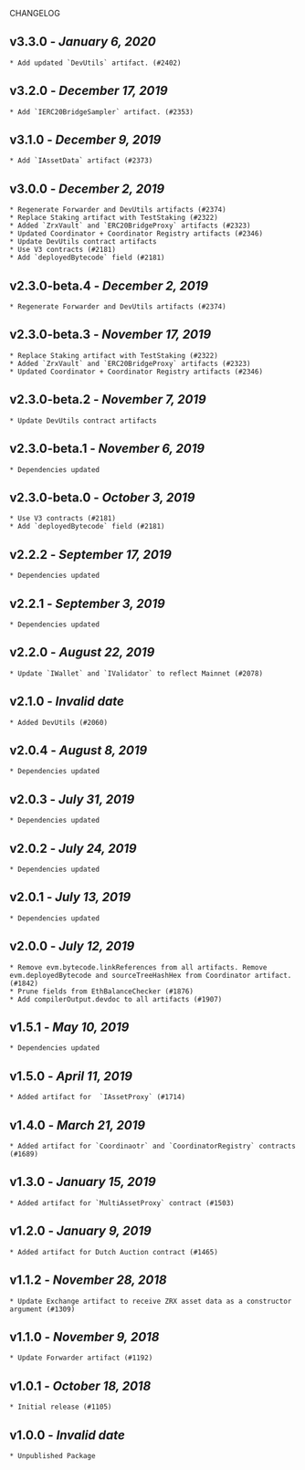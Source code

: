 <!--
changelogUtils.file is auto-generated using the monorepo-scripts package. Don't edit directly.
Edit the package's CHANGELOG.json file only.
-->

CHANGELOG

## v3.3.0 - _January 6, 2020_

    * Add updated `DevUtils` artifact. (#2402)

## v3.2.0 - _December 17, 2019_

    * Add `IERC20BridgeSampler` artifact. (#2353)

## v3.1.0 - _December 9, 2019_

    * Add `IAssetData` artifact (#2373)

## v3.0.0 - _December 2, 2019_

    * Regenerate Forwarder and DevUtils artifacts (#2374)
    * Replace Staking artifact with TestStaking (#2322)
    * Added `ZrxVault` and `ERC20BridgeProxy` artifacts (#2323)
    * Updated Coordinator + Coordinator Registry artifacts (#2346)
    * Update DevUtils contract artifacts
    * Use V3 contracts (#2181)
    * Add `deployedBytecode` field (#2181)

## v2.3.0-beta.4 - _December 2, 2019_

    * Regenerate Forwarder and DevUtils artifacts (#2374)

## v2.3.0-beta.3 - _November 17, 2019_

    * Replace Staking artifact with TestStaking (#2322)
    * Added `ZrxVault` and `ERC20BridgeProxy` artifacts (#2323)
    * Updated Coordinator + Coordinator Registry artifacts (#2346)

## v2.3.0-beta.2 - _November 7, 2019_

    * Update DevUtils contract artifacts

## v2.3.0-beta.1 - _November 6, 2019_

    * Dependencies updated

## v2.3.0-beta.0 - _October 3, 2019_

    * Use V3 contracts (#2181)
    * Add `deployedBytecode` field (#2181)

## v2.2.2 - _September 17, 2019_

    * Dependencies updated

## v2.2.1 - _September 3, 2019_

    * Dependencies updated

## v2.2.0 - _August 22, 2019_

    * Update `IWallet` and `IValidator` to reflect Mainnet (#2078)

## v2.1.0 - _Invalid date_

    * Added DevUtils (#2060)

## v2.0.4 - _August 8, 2019_

    * Dependencies updated

## v2.0.3 - _July 31, 2019_

    * Dependencies updated

## v2.0.2 - _July 24, 2019_

    * Dependencies updated

## v2.0.1 - _July 13, 2019_

    * Dependencies updated

## v2.0.0 - _July 12, 2019_

    * Remove evm.bytecode.linkReferences from all artifacts. Remove evm.deployedBytecode and sourceTreeHashHex from Coordinator artifact. (#1842)
    * Prune fields from EthBalanceChecker (#1876)
    * Add compilerOutput.devdoc to all artifacts (#1907)

## v1.5.1 - _May 10, 2019_

    * Dependencies updated

## v1.5.0 - _April 11, 2019_

    * Added artifact for  `IAssetProxy` (#1714)

## v1.4.0 - _March 21, 2019_

    * Added artifact for `Coordinaotr` and `CoordinatorRegistry` contracts (#1689)

## v1.3.0 - _January 15, 2019_

    * Added artifact for `MultiAssetProxy` contract (#1503)

## v1.2.0 - _January 9, 2019_

    * Added artifact for Dutch Auction contract (#1465)

## v1.1.2 - _November 28, 2018_

    * Update Exchange artifact to receive ZRX asset data as a constructor argument (#1309)

## v1.1.0 - _November 9, 2018_

    * Update Forwarder artifact (#1192)

## v1.0.1 - _October 18, 2018_

    * Initial release (#1105)

## v1.0.0 - _Invalid date_

    * Unpublished Package
